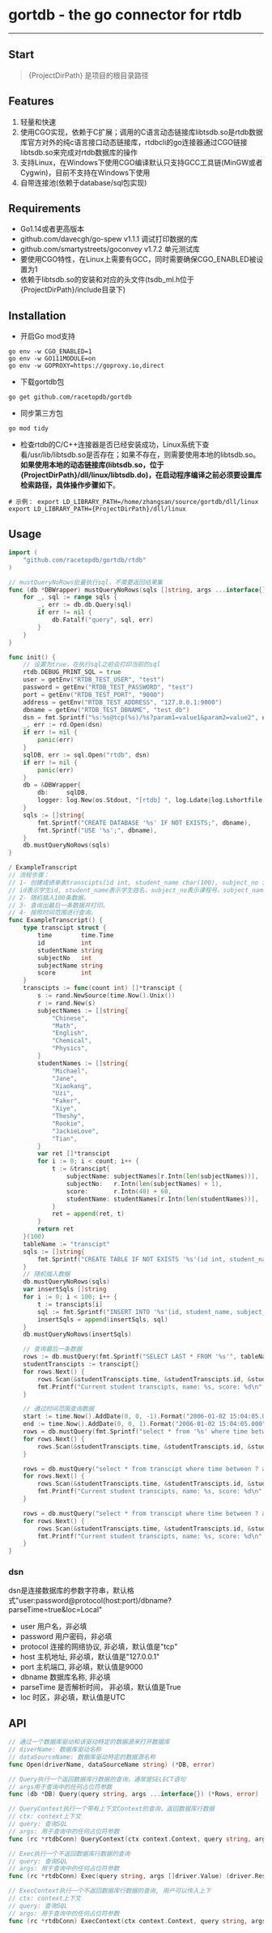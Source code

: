# gortdb - the go connector for rtdb

---

## Start
> {ProjectDirPath} 是项目的根目录路径

## Features

1. 轻量和快速
2. 使用CGO实现，依赖于C扩展；调用的C语言动态链接库libtsdb.so是rtdb数据库官方对外的纯c语言接口动态链接库，rtdbcli的go连接器通过CGO链接libtsdb.so来完成对rtdb数据库的操作
3. 支持Linux，在Windows下使用CGO编译默认只支持GCC工具链(MinGW或者Cygwin)，目前不支持在Windows下使用
4. 自带连接池(依赖于database/sql包实现)

## Requirements
* Go1.14或者更高版本
* github.com/davecgh/go-spew v1.1.1 调试打印数据的库
* github.com/smartystreets/goconvey v1.7.2 单元测试库
* 要使用CGO特性，在Linux上需要有GCC，同时需要确保CGO_ENABLED被设置为1
* 依赖于libtsdb.so的安装和对应的头文件(tsdb_ml.h位于{ProjectDirPath}/include目录下)

## Installation
* 开启Go mod支持
```shell
go env -w CGO_ENABLED=1
go env -w GO111MODULE=on
go env -w GOPROXY=https://goproxy.io,direct
```
* 下载gortdb包
```shell
go get github.com/racetopdb/gortdb
```

* 同步第三方包
```shell
go mod tidy
```
* 检查rtdb的C/C++连接器是否已经安装成功，Linux系统下查看/usr/lib/libtsdb.so是否存在；如果不存在，则需要使用本地的libtsdb.so。**如果使用本地的动态链接库(libtsdb.so，位于{ProjectDirPath}/dll/linux/libtsdb.do)，在启动程序编译之前必须要设置库检索路径，具体操作步骤如下**。

```shell
# 示例： export LD_LIBRARY_PATH=/home/zhangsan/source/gortdb/dll/linux
export LD_LIBRARY_PATH={ProjectDirPath}/dll/linux
```
## Usage

```Go
import (
	"github.com/racetopdb/gortdb/rtdb"
)

// mustQueryNoRows批量执行sql，不需要返回结果集
func (db *DBWrapper) mustQueryNoRows(sqls []string, args ...interface{}) {
	for _, sql := range sqls {
		_, err := db.db.Query(sql)
		if err != nil {
			db.Fatalf("query", sql, err)
		}
	}
}

func init() {
	// 设置为true，在执行sql之前会打印当前的sql
	rtdb.DEBUG_PRINT_SQL = true
	user = getEnv("RTDB_TEST_USER", "test")
	password = getEnv("RTDB_TEST_PASSWORD", "test")
	port = getEnv("RTDB_TEST_PORT", "9000")
	address = getEnv("RTDB_TEST_ADDRESS", "127.0.0.1:9000")
	dbname = getEnv("RTDB_TEST_DBNAME", "test_db")
	dsn = fmt.Sprintf("%s:%s@tcp(%s)/%s?param1=value1&param2=value2", user, password, address, dbname)
	_, err := rd.Open(dsn)
	if err != nil {
		panic(err)
	}
	sqlDB, err := sql.Open("rtdb", dsn)
	if err != nil {
		panic(err)
	}
	db = &DBWrapper{
		db:     sqlDB,
		logger: log.New(os.Stdout, "[rtdb] ", log.Ldate|log.Lshortfile|log.Ltime|log.Ldate),
	}
	sqls := []string{
		fmt.Sprintf("CREATE DATABASE '%s' IF NOT EXISTS;", dbname),
		fmt.Sprintf("USE '%s';", dbname),
	}
	db.mustQueryNoRows(sqls)
}

/ ExampleTranscript
// 流程步骤：
// 1- 创建成绩单表transcipts(id int, student_name char(100), subject_no int, subject_name char(100), score int)
// id表示学生id, student_name表示学生姓名，subject_no表示课程号，subject_name表示课程名称，score表示学生分数。
// 2- 随机插入100条数据。
// 3- 查询出最后一条数据并打印。
// 4- 按照时间范围进行查询。
func ExampleTranscript() {
	type transcipt struct {
		time        time.Time
		id          int
		studentName string
		subjectNo   int
		subjectName string
		score       int
	}
	transcipts := func(count int) []*transcipt {
		s := rand.NewSource(time.Now().Unix())
		r := rand.New(s)
		subjectNames := []string{
			"Chinese",
			"Math",
			"English",
			"Chemical",
			"Physics",
		}
		studentNames := []string{
			"Michael",
			"Jane",
			"Xiaokang",
			"Uzi",
			"Faker",
			"Xiye",
			"Theshy",
			"Rookie",
			"JackieLove",
			"Tian",
		}
		var ret []*transcipt
		for i := 0; i < count; i++ {
			t := &transcipt{
				subjectName: subjectNames[r.Intn(len(subjectNames))],
				subjectNo:   r.Intn(len(subjectNames) + 1),
				score:       r.Intn(40) + 60,
				studentName: studentNames[r.Intn(len(studentNames))],
			}
			ret = append(ret, t)
		}
		return ret
	}(100)
	tableName := "transcipt"
	sqls := []string{
		fmt.Sprintf("CREATE TABLE IF NOT EXISTS '%s'(id int, student_name char(100), subject_no int, subject_name char(100), score int)", tableName),
	}
	// 随机插入数据
	db.mustQueryNoRows(sqls)
	var insertSqls []string
	for i := 0; i < 100; i++ {
		t := transcipts[i]
		sql := fmt.Sprintf("INSERT INTO '%s'(id, student_name, subject_no, subject_name, score) VALUES(%d, '%s', %d, '%s', %d)", tableName, i, t.studentName, t.subjectNo, t.subjectName, t.score)
		insertSqls = append(insertSqls, sql)
	}
	db.mustQueryNoRows(insertSqls)

	// 查询最后一条数据
	rows := db.mustQuery(fmt.Sprintf("SELECT LAST * FROM '%s'", tableName))
	studentTranscipts := transcipt{}
	for rows.Next() {
		rows.Scan(&studentTranscipts.time, &studentTranscipts.id, &studentTranscipts.studentName, &studentTranscipts.subjectNo, &studentTranscipts.subjectName, &studentTranscipts.score)
		fmt.Printf("Current student transcipts, name: %s, score: %d\n", studentTranscipts.studentName, studentTranscipts.score)
	}

	// 通过时间范围查询数据
	start := time.Now().AddDate(0, 0, -1).Format("2006-01-02 15:04:05.000")
	end := time.Now().AddDate(0, 0, 1).Format("2006-01-02 15:04:05.000")
	rows = db.mustQuery(fmt.Sprintf("select * from '%s' where time between '%s' and '%s'", tableName, start, end))
	for rows.Next() {
		rows.Scan(&studentTranscipts.time, &studentTranscipts.id, &studentTranscipts.studentName, &studentTranscipts.subjectNo, &studentTranscipts.subjectName, &studentTranscipts.score)
	}

	rows = db.mustQuery("select * from transcipt where time between ? and ?", time.Now().AddDate(0, 0, -1), time.Now().AddDate(0, 0, 1))
	for rows.Next() {
		rows.Scan(&studentTranscipts.time, &studentTranscipts.id, &studentTranscipts.studentName, &studentTranscipts.subjectNo, &studentTranscipts.subjectName, &studentTranscipts.score)
		fmt.Printf("Current student transcipts, name: %s, score: %d\n", studentTranscipts.studentName, studentTranscipts.score)
	}

	rows = db.mustQuery("select * from transcipt where time between ? and ? and student_name = ?", time.Now().AddDate(0, 0, -1), time.Now().AddDate(0, 0, 1), "Faker")
	for rows.Next() {
		rows.Scan(&studentTranscipts.time, &studentTranscipts.id, &studentTranscipts.studentName, &studentTranscipts.subjectNo, &studentTranscipts.subjectName, &studentTranscipts.score)
		fmt.Printf("Current student transcipts, name: %s, score: %d\n", studentTranscipts.studentName, studentTranscipts.score)
	}
}
```

### dsn
dsn是连接数据库的参数字符串，默认格式"user:password@protocol(host:port)/dbname?parseTime=true&loc=Local"
* user 用户名，非必填
* password 用户密码，非必填
* protocol 连接的网络协议, 非必填，默认值是"tcp"
* host 主机地址, 非必填，默认值是"127.0.0.1"
* port 主机端口, 非必填，默认值是9000
* dbname 数据库名称, 非必填
* parseTime 是否解析时间， 非必填，默认值是True
* loc 时区，非必填，默认值是UTC

## API
```Go
// 通过一个数据库驱动和该驱动特定的数据源来打开数据库
// diverName: 数据库驱动名称
// dataSourceName: 数据库驱动特定的数据源名称
func Open(driverName, dataSourceName string) (*DB, error)

// Query执行一个返回数据库行数据的查询，通常是SELECT语句
// args用于查询中的任何占位符参数
func (db *DB) Query(query string, args ...interface{}) (*Rows, error)

// QueryContext执行一个带有上下文Context的查询，返回数据库行数据
// ctx: context上下文
// query: 查询SQL
// args: 用于查询中的任何占位符参数
func (rc *rtdbConn) QueryContext(ctx context.Context, query string, args []driver.NamedValue) (driver.Rows, error)

// Exec执行一个不返回数据库行数据的查询
// query: 查询SQL
// args: 用于查询中的任何占位符参数
func (rc *rtdbConn) Exec(query string, args []driver.Value) (driver.Result, error)

// ExecContext执行一个不返回数据库行数据的查询, 用户可以传入上下
// ctx: context上下文
// query: 查询SQL
// args: 用于查询中的任何占位符参数
func (rc *rtdbConn) ExecContext(ctx context.Context, query string, args []driver.NamedValue) (driver.Result, error)
```